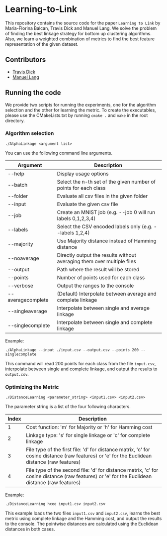 # Learning-to-Link

This repository contains the source code for the paper `Learning to Link` by Maria-Florina Balcan, Travis Dick and Manuel Lang. 
We solve the problem of finding the best linkage strategy for bottom up clustering algorithms. Also, we learn a weighted 
combination of metrics to find the best feature representation of the given dataset.

## Contributors
- [Travis Dick](https://github.com/TravisBarryDick)
- [Manuel Lang](https://github.com/manu183)

## Running the code

We provide two scripts for running the experiments, one for the algorithm selection and the other for learning the metric.
To create the executables, please use the CMakeLists.txt by running `cmake .` and `make` in the root directory.

### Algorithm selection

```
./AlphaLinkage <argument list>
```

You can use the following command line arguments.

| Argument      | Description   |
| ------------- | ------------- |
| --help       | Display usage options              |
| --batch      | Select the n-th set of the given number of points for each class|
| --folder     | Evaluate all csv files in the given folder |
| --input      | Evaluate the given csv file |
| --job        | Create an MNIST job (e.g. --job 0 will run labels 0,1,2,3,4)|
| --labels     | Select the CSV encoded labels only (e.g. --labels 1,2,4)|
| --majority   | Use Majority distance instead of Hamming distance|
| --noaverage  | Directly output the results without averaging them over multiple files|
| --output     | Path where the result will be stored|
| --points     | Number of points used for each class|
| --verbose    | Output the ranges to the console|
| --averagecomplete      | (Default) Interpolate between average and complete linkage|
| --singleaverage        | Interpolate between single and average linkage|
| --singlecomplete       | Interpolate between single and complete linkage|

Example:
```
./AlphaLinkage --input ./input.csv --output.csv --points 200 --singlecomplete
```
This command will read 200 points for each class from the file `input.csv`, interpolate between single and complete linkage, and output the results to `output.csv`.

### Optimizing the Metric

```
./DistanceLearning <parameter_string> <input1.csv> <input2.csv>
```

The parameter string is a list of the four following characters.

| Index      | Description   |
| ------------- | ------------- |
| 1      | Cost function: 'm' for Majority or 'h' for Hamming cost              |
| 2     | Linkage type: 's' for single linkage or 'c' for complete linkage|
| 3    | File type of the first file: 'd' for distance matrix, 'c' for cosine distance (raw features) or 'e' for the Euclidean distance (raw features) |
| 4    | File type of the second file: 'd' for distance matrix, 'c' for cosine distance (raw features) or 'e' for the Euclidean distance (raw features) |

Example:

```
./DistanceLearning hcee input1.csv input2.csv
```

This example loads the two files `input1.csv` and `input2.csv`, learns the best metric using complete linkage and the Hamming cost, and output the results to the console. The pointwise distances are calculated using the Euclidean distances in both cases.
